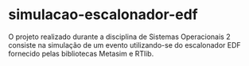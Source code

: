 # simulacao-escalonador-edf
O projeto realizado durante a disciplina de Sistemas Operacionais 2 consiste na simulação de um evento utilizando-se do escalonador EDF fornecido pelas bibliotecas Metasim e RTlib.
